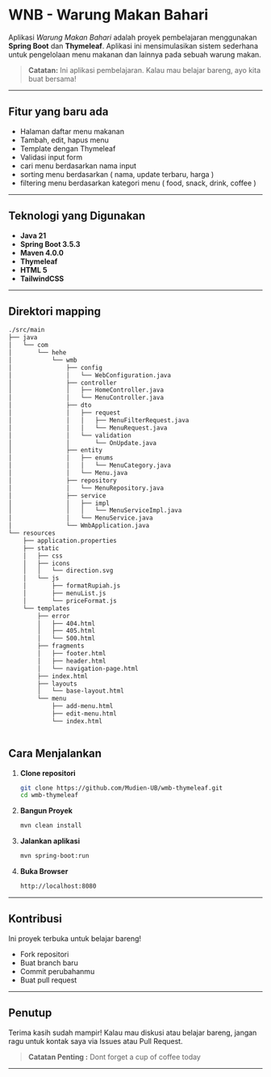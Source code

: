 # WNB - Warung Makan Bahari

Aplikasi *Warung Makan Bahari* adalah proyek pembelajaran menggunakan **Spring Boot** dan **Thymeleaf**. Aplikasi ini mensimulasikan sistem sederhana untuk pengelolaan menu makanan dan lainnya pada sebuah warung makan.
  
> **Catatan:** Ini aplikasi pembelajaran. Kalau mau belajar bareng, ayo kita buat bersama!

---

## Fitur yang baru ada

- Halaman daftar menu makanan
- Tambah, edit, hapus menu
- Template dengan Thymeleaf
- Validasi input form
- cari menu berdasarkan nama input
- sorting menu berdasarkan ( nama, update terbaru, harga )
- filtering menu berdasarkan kategori menu ( food, snack, drink, coffee )

---

## Teknologi yang Digunakan

- **Java 21**
- **Spring Boot 3.5.3**
- **Maven 4.0.0**
- **Thymeleaf**
- **HTML 5**
- **TailwindCSS**

---

## Direktori mapping
```bash
./src/main
├── java
│   └── com
│       └── hehe
│           └── wmb
│               ├── config
│               │   └── WebConfiguration.java
│               ├── controller
│               │   ├── HomeController.java
│               │   └── MenuController.java
│               ├── dto
│               │   ├── request
│               │   │   ├── MenuFilterRequest.java
│               │   │   └── MenuRequest.java
│               │   └── validation
│               │       └── OnUpdate.java
│               ├── entity
│               │   ├── enums
│               │   │   └── MenuCategory.java
│               │   └── Menu.java
│               ├── repository
│               │   └── MenuRepository.java
│               ├── service
│               │   ├── impl
│               │   │   └── MenuServiceImpl.java
│               │   └── MenuService.java
│               └── WmbApplication.java
└── resources
    ├── application.properties
    ├── static
    │   ├── css
    │   ├── icons
    │   │   └── direction.svg
    │   └── js
    │       ├── formatRupiah.js
    │       ├── menuList.js
    │       └── priceFormat.js
    └── templates
        ├── error
        │   ├── 404.html
        │   ├── 405.html
        │   └── 500.html
        ├── fragments
        │   ├── footer.html
        │   ├── header.html
        │   └── navigation-page.html
        ├── index.html
        ├── layouts
        │   └── base-layout.html
        └── menu
            ├── add-menu.html
            ├── edit-menu.html
            └── index.html



```

## Cara Menjalankan

1. **Clone repositori**
   ```bash
   git clone https://github.com/Mudien-UB/wmb-thymeleaf.git
   cd wmb-thymeleaf
   ```
2. **Bangun Proyek**
   ```bash
   mvn clean install
   ```
3. **Jalankan aplikasi**
   ```bash
   mvn spring-boot:run
   ```
4. **Buka Browser**
   ```bash
   http://localhost:8080
   ```

---

## Kontribusi
Ini proyek terbuka untuk belajar bareng!

- Fork repositori
- Buat branch baru
- Commit perubahanmu
- Buat pull request

---

## Penutup
Terima kasih sudah mampir! Kalau mau diskusi atau belajar bareng, jangan ragu untuk kontak saya via Issues atau Pull Request.
> **Catatan Penting :** Dont forget a cup of coffee today

---
